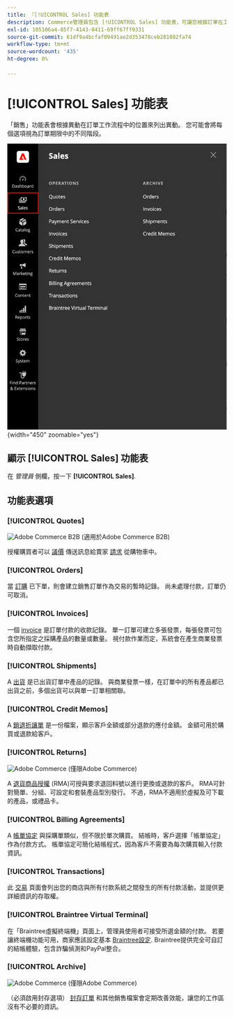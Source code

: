 ```yaml
---
title: 『[!UICONTROL Sales] 功能表
description: Commerce管理員包含 [!UICONTROL Sales] 功能表，可讓您根據訂單在工作流程中的位置來存取用於處理訂單的工具。
exl-id: 105106a4-85f7-4143-8411-69ff67ff9331
source-git-commit: 61df9a4bcfaf09491ae2d353478ceb281082fa74
workflow-type: tm+mt
source-wordcount: '435'
ht-degree: 0%

---
```


# [!UICONTROL Sales] 功能表

「銷售」功能表會根據異動在訂單工作流程中的位置來列出異動。 您可能會將每個選項視為訂單期限中的不同階段。

![銷售功能表](./assets/admin-menu-sales.png){width="450" zoomable="yes"}

## 顯示 [!UICONTROL Sales] 功能表

在 _管理員_ 側欄，按一下 **[!UICONTROL Sales]**.

## 功能表選項

### [!UICONTROL Quotes]

![Adobe Commerce B2B](../assets/b2b.svg) (適用於Adobe Commerce B2B)

授權購買者可以 [議價](../b2b/quotes.md) 傳送訊息給賣家 [請求](../b2b/quote-request.md) 從購物車中。

### [!UICONTROL Orders]

當 [訂購](orders.md) 已下單，則會建立銷售訂單作為交易的暫時記錄。 尚未處理付款，訂單仍可取消。

### [!UICONTROL Invoices]

一個 [invoice](invoices.md) 是訂單付款的收款記錄。 單一訂單可建立多張發票，每張發票可包含您所指定之採購產品的數量或數量。 視付款作業而定，系統會在產生商業發票時自動擷取付款。

### [!UICONTROL Shipments]

A [出貨](shipments.md) 是已出貨訂單中產品的記錄。 與商業發票一樣，在訂單中的所有產品都已出貨之前，多個出貨可以與單一訂單相關聯。

### [!UICONTROL Credit Memos]

A [銷退折讓單](credit-memos.md) 是一份檔案，顯示客戶全額或部分退款的應付金額。 金額可用於購買或退款給客戶。

### [!UICONTROL Returns]

![Adobe Commerce](../assets/adobe-logo.svg) (僅限Adobe Commerce)

A [退貨商品授權](returns.md) (RMA)可授與要求退回料號以進行更換或退款的客戶。 RMA可針對簡單、分組、可設定和套裝產品型別發行。 不過，RMA不適用於虛擬及可下載的產品，或禮品卡。

### [!UICONTROL Billing Agreements]

A [帳單協定](paypal-billing-agreements.md) 與採購單類似，但不限於單次購買。 結帳時，客戶選擇「帳單協定」作為付款方式。 帳單協定可簡化結帳程式，因為客戶不需要為每次購買輸入付款資訊。

### [!UICONTROL Transactions]

此 [交易](transactions.md) 頁面會列出您的商店與所有付款系統之間發生的所有付款活動，並提供更詳細資訊的存取權。

### [!UICONTROL Braintree Virtual Terminal]

在「Braintree虛擬終端機」頁面上，管理員使用者可接受所選金額的付款。 若要讓終端機功能可用，商家應該設定基本 [Braintree設定](braintree.md). Braintree提供完全可自訂的結帳體驗，包含詐騙偵測和PayPal整合。

### [!UICONTROL Archive]

![Adobe Commerce](../assets/adobe-logo.svg) (僅限Adobe Commerce)

（必須啟用封存選項） [封存訂單](order-archive.md) 和其他銷售檔案會定期改善效能，讓您的工作區沒有不必要的資訊。
